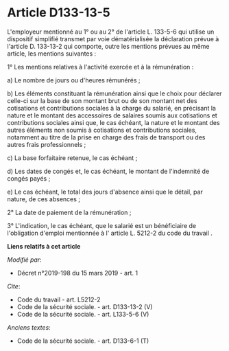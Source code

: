 # Article D133-13-5

L'employeur mentionné au 1° ou au 2° de l'article L. 133-5-6 qui utilise un dispositif simplifié transmet par voie
dématérialisée la déclaration prévue à l'article D. 133-13-2 qui comporte, outre les mentions prévues au même article, les
mentions suivantes : 

1° Les mentions relatives à l'activité exercée et à la rémunération : 

a) Le nombre de jours ou d'heures rémunérés ; 

b) Les éléments constituant la rémunération ainsi que le choix pour déclarer celle-ci sur la base de son montant brut ou de
son montant net des cotisations et contributions sociales à la charge du salarié, en précisant la nature et le montant des
accessoires de salaires soumis aux cotisations et contributions sociales ainsi que, le cas échéant, la nature et le montant
des autres éléments non soumis à cotisations et contributions sociales, notamment au titre de la prise en charge des frais de
transport ou des autres frais professionnels ; 

c) La base forfaitaire retenue, le cas échéant ; 

d) Les dates de congés et, le cas échéant, le montant de l'indemnité de congés payés ; 

e) Le cas échéant, le total des jours d'absence ainsi que le détail, par nature, de ces absences ; 

2° La date de paiement de la rémunération ; 

3° L'indication, le cas échéant, que le salarié est un bénéficiaire de l'obligation d'emploi mentionnée à l' article L.
5212-2 du code du travail .

**Liens relatifs à cet article**

_Modifié par_:

  - Décret n°2019-198 du 15 mars 2019 - art. 1

_Cite_:

  - Code du travail - art. L5212-2
  - Code de la sécurité sociale. - art. D133-13-2 (V)
  - Code de la sécurité sociale. - art. L133-5-6 (V)

_Anciens textes_:

  - Code de la sécurité sociale. - art. D133-6-1 (T)
